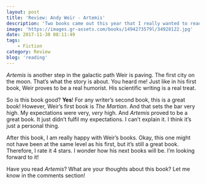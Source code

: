 ```yaml
---
layout: post
title: 'Review: Andy Weir - Artemis'
description: 'Two books came out this year that I really wanted to read before the end of December. One of those books is <em>Artemis</em>, which is the second book of the author of _The Martian_. I am a big fan of that book, so I was eager to read this one. I finished it just now, so this post is hot off the press!'
image: 'https://images.gr-assets.com/books/1494273579l/34928122.jpg'
date: 2017-11-30 08:11:49
tags:
    - Fiction
category: Review
blog: 'reading'
---
```

<em>Artemis</em> is another step in the galactic path Weir is paving. The first city on the moon. That&#8217;s what the story is about. You heard me! Just like in his first book, Weir proves to be a real humorist. His scientific writing is a real treat.

So is this book good? <b>Yes</b>! For any writer&#8217;s second book, this is a great book! However, Weir&#8217;s first book is _The Martian_. And that sets the bar very high. My expectations were very, _very_ high. And <em>Artemis</em> proved to be a great book. It just didn&#8217;t fulfil my expectations. I can&#8217;t explain it. I think it&#8217;s just a personal thing.

After this book, I am really happy with Weir&#8217;s books. Okay, this one might not have been at the same level as his first, but it&#8217;s still a great book. Therefore, I rate it 4 stars. I wonder how his next books will be. I&#8217;m looking forward to it!

Have you read <em>Artemis</em>? What are your thoughts about this book? Let me know in the comments section!